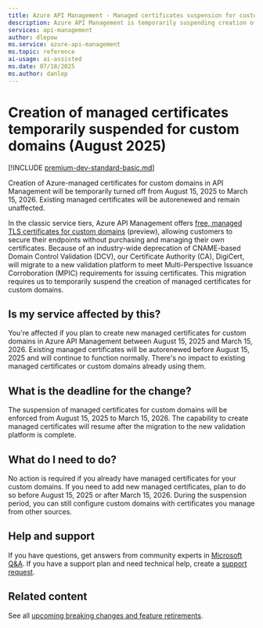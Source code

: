 ```yaml
---
title: Azure API Management - Managed certificates suspension for custom domains (August 2025)
description: Azure API Management is temporarily suspending creation of managed certificates for custom domains from August 15, 2025 to March 15, 2026 due to industry-wide changes in domain validation.
services: api-management
author: dlepow
ms.service: azure-api-management
ms.topic: reference
ai-usage: ai-assisted
ms.date: 07/18/2025
ms.author: danlep
---
```


# Creation of managed certificates temporarily suspended for custom domains (August 2025)

[!INCLUDE [premium-dev-standard-basic.md](../../../includes/api-management-availability-premium-dev-standard-basic.md)]

Creation of Azure-managed certificates for custom domains in API Management will be temporarily turned off from August 15, 2025 to March 15, 2026. Existing managed certificates will be autorenewed and remain unaffected.

In the classic service tiers, Azure API Management offers [free, managed TLS certificates for custom domains](../configure-custom-domain.md#domain-certificate-options) (preview), allowing customers to secure their endpoints without purchasing and managing their own certificates. Because of an industry-wide deprecation of CNAME-based Domain Control Validation (DCV), our Certificate Authority (CA), DigiCert, will migrate to a new validation platform to meet Multi-Perspective Issuance Corroboration (MPIC) requirements for issuing certificates. This migration requires us to temporarily suspend the creation of managed certificates for custom domains.

## Is my service affected by this?

You're affected if you plan to create new managed certificates for custom domains in Azure API Management between August 15, 2025 and March 15, 2026. Existing managed certificates will be autorenewed before August 15, 2025 and will continue to function normally. There's no impact to existing managed certificates or custom domains already using them.

## What is the deadline for the change?

The suspension of managed certificates for custom domains will be enforced from August 15, 2025 to March 15, 2026. The capability to create managed certificates will resume after the migration to the new validation platform is complete.

## What do I need to do?

No action is required if you already have managed certificates for your custom domains. If you need to add new managed certificates, plan to do so before August 15, 2025 or after March 15, 2026. During the suspension period, you can still configure custom domains with certificates you manage from other sources.

## Help and support

If you have questions, get answers from community experts in [Microsoft Q&A](https://aka.ms/apim/azureqa/change/captcha-2022). If you have a support plan and need technical help, create a [support request](https://portal.azure.com/#view/Microsoft_Azure_Support/HelpAndSupportBlade/~/overview).

## Related content

See all [upcoming breaking changes and feature retirements](overview.md).
